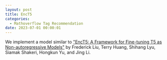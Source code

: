 ```yaml
---
layout: post
title: EncT5
categories: 
  - Mathoverflow Tag Recommendation
date: 2023-07-01 00:00:01
---
```


We implement a model similar to ["EncT5: A Framework for Fine-tuning T5 as Non-autoregressive Models"](https://aclanthology.org/2023.findings-acl.360.pdf) by Frederick Liu, Terry Huang, Shihang Lyu, Siamak Shakeri, Hongkun Yu, and Jing Li.  